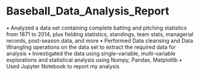 # Baseball_Data_Analysis_Report
•	Analyzed a data set containing complete batting and pitching statistics from 1871 to 2014, plus fielding statistics, standings, team stats, managerial records, post-season data, and more
•	Performed Data cleansing and Data Wrangling operations on the data set to extract the required data for analysis
•	Investigated the data using single-variable, multi-variable explorations and statistical analysis using Numpy, Pandas, Matplotlib
•	Used Jupyter Notebook to report my analysis

